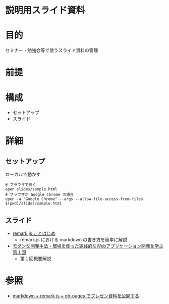 説明用スライド資料
===================

# 目的 #
セミナー・勉強会等で使うスライド資料の管理

# 前提 #

# 構成 #
+ セットアップ
+ スライド

# 詳細 #
## セットアップ ##

ローカルで動かす

    # ブラウザで開く
    open slides/sample.html
    # ブラウザが Google Chrome の場合
    open -a "Google Chrome" --args --allow-file-access-from-files $(pwd)/slides/sample.html

## スライド ##
- [remark.js ことはじめ](http://hiroshima-arc.github.io/slides/?remarkjs.md)
    - remark.js における markdown の書き方を簡単に解説
- [モダンな開発手法・環境を使った実践的なWebアプリケーション開発を学ぶ 第１回](http://hiroshima-arc.github.io/slides/?modern_web_dev_01.md)
    - 第１回概要解説

# 参照 #
- [markdown + remark.js + gh-pages でプレゼン資料を公開する](http://qiita.com/harasou/items/1fa3cca6ac1ef175c876)